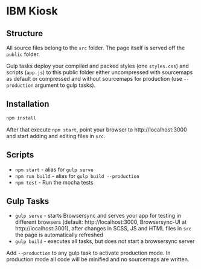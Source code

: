 # IBM Kiosk

## Structure
All source files belong to the `src` folder. The page itself is served off the `public` folder.

Gulp tasks deploy your compiled and packed styles (one `styles.css`) and scripts (`app.js`) to this public folder either uncompressed with sourcemaps as default or compressed and without sourcemaps for production (use `--production` argument to gulp tasks).

## Installation
```bash
npm install
```

After that execute `npm start`, point your browser to http://localhost:3000 and start adding and editing files in `src`.

## Scripts
* `npm start` - alias for `gulp serve`
* `npm run build` - alias for `gulp build --production`
* `npm test` - Run the mocha tests

## Gulp Tasks
* `gulp serve` - starts Browsersync and serves your app for testing in different browsers (default: http://localhost:3000, Browsersync-UI at http://localhost:3001), after changes in SCSS, JS and HTML files in `src` the page is automatically refreshed
* `gulp build` - executes all tasks, but does not start a browsersync server


Add `--production` to any gulp task to activate production mode. In production mode all code will be minified and no sourcemaps are written.